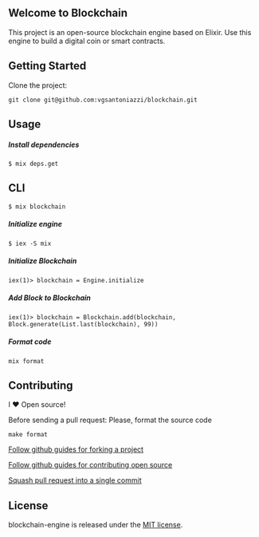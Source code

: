 ## Welcome to Blockchain

This project is an open-source blockchain engine based on Elixir. Use this engine to build a digital coin or smart contracts.

## Getting Started

Clone the project:

```
git clone git@github.com:vgsantoniazzi/blockchain.git
```

## Usage

##### Install dependencies

```
$ mix deps.get
```

## CLI

```
$ mix blockchain
```

##### Initialize engine

```
$ iex -S mix
```

##### Initialize Blockchain

```
iex(1)> blockchain = Engine.initialize
```

##### Add Block to Blockchain

```
iex(1)> blockchain = Blockchain.add(blockchain, Block.generate(List.last(blockchain), 99))
```

##### Format code

```
mix format
```

## Contributing

I :heart: Open source!

Before sending a pull request: Please, format the source code

```
make format
```

[Follow github guides for forking a project](https://guides.github.com/activities/forking/)

[Follow github guides for contributing open source](https://guides.github.com/activities/contributing-to-open-source/#contributing)

[Squash pull request into a single commit](http://eli.thegreenplace.net/2014/02/19/squashing-github-pull-requests-into-a-single-commit/)

## License

blockchain-engine is released under the [MIT license](http://opensource.org/licenses/MIT).
